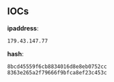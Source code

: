 
## IOCs

__ipaddress__:

```text
179.43.147.77
```
__hash__:

```text
8bcd45559f6cb8834016d8e8eb0752cc
8363e265a2f79666f9bfca8ef23c453c
```